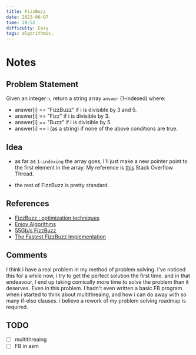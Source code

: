 ```yaml
---
title: FizzBuzz
date: 2023-06-07
time: 20:52
difficulty: Easy
tags: algorithmic,
---
```


# Notes

## Problem Statement

Given an integer `n`, return a string array `answer` (1-indexed) where:

- answer[i] == "FizzBuzz" if i is divisible by 3 and 5.
- answer[i] == "Fizz" if i is divisible by 3.
- answer[i] == "Buzz" if i is divisible by 5.
- answer[i] == i (as a string) if none of the above conditions are true.


## Idea

- as far as `1-indexing` the array goes, I'll just make a new pointer point to the first element in the array. My reference is [this](https://code.whatever.social/questions/19711246/how-do-you-shift-the-starting-index-of-an-array-in-c) Stack Overflow Thread.

- the rest of FizzBuzz is pretty standard.

## References

- [FizzBuzz : optimization techniques](https://www.paulbarrick.com/programming/fizzbuzz/)
- [Enjoy Algorithms](https://www.enjoyalgorithms.com/blog/fizz-buzz-problem)
- [55Gb/s FizzBuzz](https://news.ycombinator.com/item?id=29031488)
- [The Fastest FizzBuzz Implementation](https://tech.marksblogg.com/fastest-fizz-buzz.html)

## Comments

I think i have a real problem in my method of problem solving. I've noticed this for a while now, i try to get the perfect solution the first time. and in that endeavour, I end up taking comically more time to solve the problem than it deserves. Even in this problem. I hadn't even written a basic FB program when i started to think about multithreaing, and how i can do away with so many if-else clauses. i believe a rework of my problem solving roadmap is required.

## TODO

- [ ] multithreaing
- [ ] FB in asm

